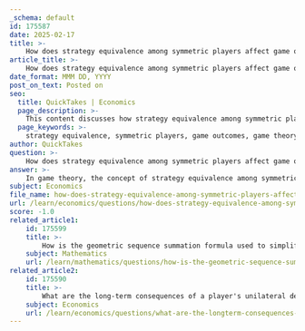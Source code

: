 ```yaml
---
_schema: default
id: 175587
date: 2025-02-17
title: >-
    How does strategy equivalence among symmetric players affect game outcomes?
article_title: >-
    How does strategy equivalence among symmetric players affect game outcomes?
date_format: MMM DD, YYYY
post_on_text: Posted on
seo:
  title: QuickTakes | Economics
  page_description: >-
    This content discusses how strategy equivalence among symmetric players influences game outcomes in game theory, focusing on analysis simplification, payoff comparisons, and strategy stability over time.
  page_keywords: >-
    strategy equivalence, symmetric players, game outcomes, game theory, strategy evaluation, unilateral deviation, payoff comparison, continuation payoff, strategy stability, cooperation, competition, repeated games
author: QuickTakes
question: >-
    How does strategy equivalence among symmetric players affect game outcomes?
answer: >-
    In game theory, the concept of strategy equivalence among symmetric players significantly influences game outcomes. Symmetric players are those who have identical strategies and payoffs, which allows for a streamlined analysis of their interactions. Here’s how this equivalence affects game outcomes:\n\n### 1. Simplified Analysis\nSince symmetric players have the same strategies and payoffs, the analysis can focus on one player's strategy, with the understanding that the same conclusions apply to the other player. This symmetry simplifies the evaluation of strategies, as the outcomes for one player can be mirrored for the other.\n\n### 2. Strategy Evaluation and Unilateral Deviation\nIn a symmetric game, if one player considers deviating from their chosen strategy, the other player can assess the potential outcomes based on the same deviation. This leads to a critical evaluation of whether the deviation would yield a higher payoff compared to sticking with the original strategy. The concept of unilateral deviation is essential here, as it helps determine if a player has an incentive to change their strategy based on the expected responses of their opponent.\n\n### 3. Payoff Comparison\nThe ability to compare payoffs is crucial in symmetric games. Players can analyze the outcomes of their strategies against the strategies of their opponent. For instance, in a repeated game scenario, players may weigh the long-term benefits of cooperating versus defecting. If both players choose a cooperative strategy, they may achieve a higher cumulative payoff over time compared to if one player defects.\n\n### 4. Continuation Payoff\nContinuation payoffs are the expected future payoffs that players anticipate from maintaining their current strategies. In symmetric games, if both players adopt a strategy that leads to a stable outcome (e.g., both choosing strategy C), the continuation payoffs can be calculated using geometric series. The formula for the sum of a geometric series is given by:\n\n$$\nS = \frac{a}{1 - r}\n$$\n\nwhere $ S $ is the sum, $ a $ is the first term, and $ r $ is the common ratio. This mathematical framework helps players understand the long-term implications of their strategies.\n\n### 5. Implications for Strategy Stability\nThe equivalence of strategies among symmetric players can lead to stable outcomes, especially in repeated games. If both players recognize that deviating from a mutually beneficial strategy would lead to lower payoffs, they are likely to maintain their strategies over time. This stability is crucial for understanding the dynamics of cooperation and competition in symmetric games.\n\n### Conclusion\nIn summary, strategy equivalence among symmetric players plays a vital role in determining game outcomes. It simplifies the analysis, facilitates payoff comparisons, and influences the stability of strategies in repeated interactions. Understanding these dynamics is essential for predicting player behavior and the overall results of symmetric games.
subject: Economics
file_name: how-does-strategy-equivalence-among-symmetric-players-affect-game-outcomes.md
url: /learn/economics/questions/how-does-strategy-equivalence-among-symmetric-players-affect-game-outcomes
score: -1.0
related_article1:
    id: 175599
    title: >-
        How is the geometric sequence summation formula used to simplify payoff analysis in infinite series?
    subject: Mathematics
    url: /learn/mathematics/questions/how-is-the-geometric-sequence-summation-formula-used-to-simplify-payoff-analysis-in-infinite-series
related_article2:
    id: 175590
    title: >-
        What are the long-term consequences of a player's unilateral deviation in a strategic game?
    subject: Economics
    url: /learn/economics/questions/what-are-the-longterm-consequences-of-a-players-unilateral-deviation-in-a-strategic-game
---
```


&nbsp;
